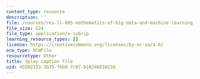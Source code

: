 ```yaml
---
content_type: resource
description: ''
file: /courses/res-ll-005-mathematics-of-big-data-and-machine-learning-january-iap-2020/455021533b35f6b97c07b1824b01623d_4StlYd7xKFA.srt
file_size: 524
file_type: application/x-subrip
learning_resource_types: []
license: https://creativecommons.org/licenses/by-nc-sa/4.0/
ocw_type: OCWFile
resourcetype: Other
title: 3play caption file
uid: 45502153-3b35-f6b9-7c07-b1824b01623d
---
```


